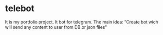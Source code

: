 # telebot
It is my portfolio project. It bot for telegram. The main idea: "Create bot wich will send any content to user from DB or json files"

